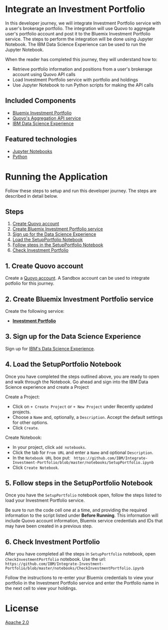 # Integrate an Investment Portfolio

In this developer journey, we will integrate Investment Portfolio service with a user's brokerage portfolio.  The integration will use Quovo to aggregate user's portfolio account and post it to the Bluemix Investment Portfolio service. The steps to perform the integration will be done using Jupyter Notebook.  The IBM Data Science Experience can be used to run the Jupyter Notebook.

When the reader has completed this journey, they will understand how to:

* Retrieve portfolio information and positions from a user's brokerage account using Quovo API calls
* Load Investment Portfolio service with portfolio and holdings
* Use Jupyter Notebook to run Python scripts for making the API calls


## Included Components
+ [Bluemix Investment Portfolio](https://console.bluemix.net/apidocs/751-investment-portfolio)
+ [Quovo's Aggregation API service](https://api.quovo.com/docs/agg/)
+ [IBM Data Science Experience](https://www.ibm.com/bs-en/marketplace/data-science-experience)


## Featured technologies
+ [Jupyter Notebooks](http://jupyter.org/)
+ [Python](https://www.python.org/downloads/)


# Running the Application
Follow these steps to setup and run this developer journey. The steps are described in detail below.

## Steps
1. [Create Quovo account](#1-create-quovo-account)
2. [Create Bluemix Investment Portfolio service](#2-create-bluemix-investment-portfolio-service)
3. [Sign up for the Data Science Experience](#3-sign-up-for-the-data-science-experience)
4. [Load the SetupPortfolio Notebook](#4-load-the-setupportfolio-notebook)
5. [Follow steps in the SetupPortfolio Notebook](#5-follow-steps-in-the-setupportfolio-notebook)
6. [Check Investment Portfolio](#6-check-investment-portfolio)

## 1. Create Quovo account

Create a [Quovo account](https://www.quovo.com/pricing/).  A Sandbox account can be used to integrate potfolio for this journey.


## 2. Create Bluemix Investment Portfolio service

Create the following service:

* [**Investment Portfolio**](https://console.ng.bluemix.net/catalog/services/investment-portfolio)


## 3. Sign up for the Data Science Experience

Sign up for [IBM's Data Science Experience](https://datascience.ibm.com/).

## 4. Load the SetupPortfolio Notebook

Once you have completed the steps outlined above, you are ready to open and walk through the Notebook.  Go ahead and sign into the IBM Data Science experience and create a Project

Create a Project:
* Click on ``+ Create Project`` or ``+ New Project`` under Recently updated projects.
* Choose a ``Name`` and, optionally, a ``Description``. Accept the default settings for other options.
* Click ``Create``.

Create Notebook:
* In your project, click ``add notebooks``.
* Click the tab for ``From URL`` and enter a ``Name`` and optional ``Description``.
* In the ``Notebook URL`` box put:
`` https://github.com/IBM/Integrate-Investment-Portfolio/blob/master/notebooks/SetupPortfolio.ipynb``
* Click ``Create Notebook``.


## 5. Follow steps in the SetupPortfolio Notebook

Once you have the ``SetupPortfolio`` notebook open, follow the steps listed to load your Investment Portfolio service.

Be sure to run the code cell one at a time, and providing the required information to the script listed under __Before Running__.  This information will include Quovo account information, Bluemix service credentials and IDs that may have been created in a previous step.


## 6. Check Investment Portfolio

After you have completed all the steps in ``SetupPortfolio`` notebook, open ``CheckInvestmentPortfolio`` notebook. Use the url: ``https://github.com/IBM/Integrate-Investment-Portfolio/blob/master/notebooks/CheckInvestmentPortfolio.ipynb``

Follow the instructions to re-enter your Bluemix credentials to view your portfolio in the Investment Portfolio service and enter the Portfolio name in the next cell to view your holdings.


# License

[Apache 2.0](LICENSE)
